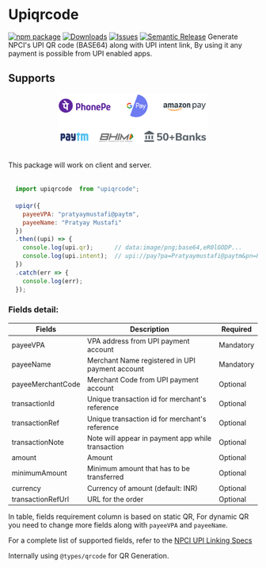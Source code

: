 # Upiqrcode
[![npm package][npm-img]][npm-url]
[![Downloads][downloads-img]][downloads-url]
[![Issues][issues-img]][issues-url]
[![Semantic Release][semantic-release-img]][semantic-release-url]
Generate NPCI's UPI QR code (BASE64) along with UPI intent link, By using it any payment is possible from UPI enabled apps.

## Supports

<div id="header" align="center">
  <img src="https://raw.githubusercontent.com/bhar4t/bhar4t/master/public/img/upis.png" width="300"/>
</div>

<br/>

This package will work on client and server.

```js

  import upiqrcode  from "upiqrcode";

  upiqr({
    payeeVPA: "pratyaymustafi@paytm",
    payeeName: "Pratyay Mustafi"
  })
  .then((upi) => {
    console.log(upi.qr);      // data:image/png;base64,eR0lGODP...
    console.log(upi.intent);  // upi://pay?pa=Pratyaymustafi@paytm&pn=Pratyay..
  })
  .catch(err => {
    console.log(err);
  });


```

### Fields detail:

| Fields            | Description                                       | Required  |
|-------------------|---------------------------------------------------|-----------|
| payeeVPA          | VPA address from UPI payment account              | Mandatory |
| payeeName         | Merchant Name registered in UPI payment account   | Mandatory |
| payeeMerchantCode | Merchant Code from UPI payment account            | Optional  |
| transactionId     | Unique transaction id for merchant's reference    | Optional  |
| transactionRef    | Unique transaction id for merchant's reference    | Optional  |
| transactionNote   | Note will appear in payment app while transaction | Optional  |
| amount            | Amount                                            | Optional  |
| minimumAmount     | Minimum amount that has to be transferred         | Optional  |
| currency          | Currency of amount (default: INR)                 | Optional  |
| transactionRefUrl | URL for the order                                 | Optional  |


In table, fields requirement column is based on static QR, For dynamic QR you need to change more fields along with `payeeVPA` and `payeeName`.

For a complete list of supported fields, refer to the [NPCI UPI Linking Specs](https://www.npci.org.in/PDF/npci/upi/circular/2017/Circular18_BankCompliances_to_enbaleUPIMerchantecosystem_0.pdf)

Internally using `@types/qrcode` for QR Generation.


[downloads-img]:https://img.shields.io/npm/dt/upiqrcode
[downloads-url]:https://www.npmtrends.com/upiqrcode
[npm-img]:https://img.shields.io/npm/v/upiqrcode
[npm-url]:https://www.npmjs.com/package/upiqrcode
[issues-img]:https://img.shields.io/github/issues/Pratyay360/upiqrcode
[issues-url]:https://github.com/Pratyay360/upiqrcode/issues
[semantic-release-img]:https://img.shields.io/badge/%20%20%F0%9F%93%A6%F0%9F%9A%80-semantic--release-e10079.svg
[semantic-release-url]:https://github.com/Pratyay360/upiqrcode
